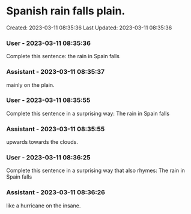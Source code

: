 # Spanish rain falls plain.

Created: 2023-03-11 08:35:36
Last Updated: 2023-03-11 08:35:36

### User - 2023-03-11 08:35:36

Complete this sentence: the rain in Spain falls

### Assistant - 2023-03-11 08:35:37

mainly on the plain.

### User - 2023-03-11 08:35:55

Complete this sentence in a surprising way: The rain in Spain falls

### Assistant - 2023-03-11 08:35:55

upwards towards the clouds.

### User - 2023-03-11 08:36:25

Complete this sentence in a surprising way that also rhymes: The rain in Spain falls

### Assistant - 2023-03-11 08:36:26

like a hurricane on the insane.

